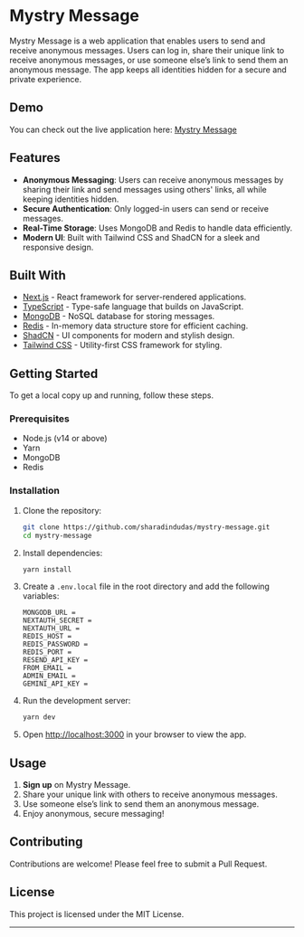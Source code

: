 # Mystry Message

Mystry Message is a web application that enables users to send and receive anonymous messages. Users can log in, share their unique link to receive anonymous messages, or use someone else’s link to send them an anonymous message. The app keeps all identities hidden for a secure and private experience.

## Demo

You can check out the live application here: [Mystry Message](https://mystry-message.sharadindudas.com)

## Features

-   **Anonymous Messaging**: Users can receive anonymous messages by sharing their link and send messages using others' links, all while keeping identities hidden.
-   **Secure Authentication**: Only logged-in users can send or receive messages.
-   **Real-Time Storage**: Uses MongoDB and Redis to handle data efficiently.
-   **Modern UI**: Built with Tailwind CSS and ShadCN for a sleek and responsive design.

## Built With

-   [Next.js](https://nextjs.org/) - React framework for server-rendered applications.
-   [TypeScript](https://www.typescriptlang.org/) - Type-safe language that builds on JavaScript.
-   [MongoDB](https://www.mongodb.com/) - NoSQL database for storing messages.
-   [Redis](https://redis.io/) - In-memory data structure store for efficient caching.
-   [ShadCN](https://shadcn.dev/) - UI components for modern and stylish design.
-   [Tailwind CSS](https://tailwindcss.com/) - Utility-first CSS framework for styling.

## Getting Started

To get a local copy up and running, follow these steps.

### Prerequisites

-   Node.js (v14 or above)
-   Yarn
-   MongoDB
-   Redis

### Installation

1. Clone the repository:

    ```bash
    git clone https://github.com/sharadindudas/mystry-message.git
    cd mystry-message
    ```

2. Install dependencies:

    ```bash
    yarn install
    ```

3. Create a `.env.local` file in the root directory and add the following variables:

    ```plaintext
    MONGODB_URL =
    NEXTAUTH_SECRET =
    NEXTAUTH_URL =
    REDIS_HOST =
    REDIS_PASSWORD =
    REDIS_PORT =
    RESEND_API_KEY =
    FROM_EMAIL =
    ADMIN_EMAIL =
    GEMINI_API_KEY =
    ```

4. Run the development server:

    ```bash
    yarn dev
    ```

5. Open [http://localhost:3000](http://localhost:3000) in your browser to view the app.

## Usage

1. **Sign up** on Mystry Message.
2. Share your unique link with others to receive anonymous messages.
3. Use someone else’s link to send them an anonymous message.
4. Enjoy anonymous, secure messaging!

## Contributing

Contributions are welcome! Please feel free to submit a Pull Request.

## License

This project is licensed under the MIT License.

---
